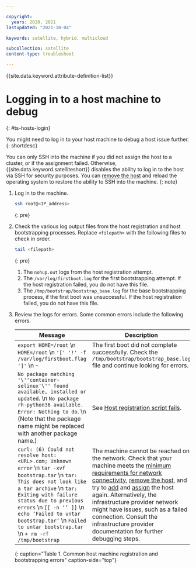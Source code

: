 ```yaml
---

copyright:
  years: 2020, 2021
lastupdated: "2021-10-04"

keywords: satellite, hybrid, multicloud

subcollection: satellite
content-type: troubleshoot

---
```


{{site.data.keyword.attribute-definition-list}}

# Logging in to a host machine to debug
{: #ts-hosts-login}

You might need to log in to your host machine to debug a host issue further.
{: shortdesc}

You can only SSH into the machine if you did not assign the host to a cluster, or if the assignment failed. Otherwise, {{site.data.keyword.satelliteshort}} disables the ability to log in to the host via SSH for security purposes. You can [remove the host](/docs/satellite?topic=satellite-hosts#host-remove) and reload the operating system to restore the ability to SSH into the machine.
{: note}

1. Log in to the machine.
    ```sh
    ssh root@<IP_address>
    ```
    {: pre}

2. Check the various log output files from the host registration and host bootstrapping processes. Replace `<filepath>` with the following files to check in order.
    ```sh
    tail <filepath>
    ```
    {: pre}

    1. The `nohup.out` logs from the host registration attempt.
    2. The `/var/log/firstboot.log` for the first bootstrapping attempt. If the host registration failed, you do not have this file.
    3. The `/tmp/bootstrap/bootstrap_base.log` for the base bootstrapping process, if the first boot was unsuccessful. If the host registration failed, you do not have this file.
3. Review the logs for errors. Some common errors include the following errors.

    | Message | Description |
    | -------------- | -------------- |
    | `export HOME=/root`   \n  `HOME=/root` \n `'[' '!' -f /var/log/firstboot.flag ']'`  \n  `~` | The first boot did not complete successfully. Check the `/tmp/bootstrap/bootstrap_base.log` file and continue looking for errors. |
    | `No package matching '\''container-selinux'\'' found available, installed or updated`.  \n `No package rh-python36 available. Error: Nothing to do`. \n  (Note that the package name might be replaced with another package name.) |See [Host registration script fails](/docs/satellite?topic=satellite-host-registration-script-fails). |
    | `curl: (6) Could not resolve host: <URL>.com; Unknown error` \n `tar -xvf bootstrap.tar` \n `tar: This does not look like a tar archive` \n `tar: Exiting with failure status due to previous errors` \n `[[ -n ‘’ ]]` \n `echo ‘Failed to untar bootstrap.tar’` \n `Failed to untar bootstrap.tar` \n `+ rm -rf /tmp/bootstrap` | The machine cannot be reached on the network. Check that your machine meets the [minimum requirements for network connectivity](/docs/satellite?topic=satellite-host-reqs), [remove the host](/docs/satellite?topic=satellite-hosts#host-remove), and try to [add](/docs/satellite?topic=satellite-hosts#attach-hosts) and [assign](/docs/satellite?topic=satellite-hosts#host-assign) the host again. Alternatively, the infrastructure provider network might have issues, such as a failed connection. Consult the infrastructure provider documentation for further debugging steps. |
    {: caption="Table 1. Common host machine registration and bootstrapping errors" caption-side="top"}


